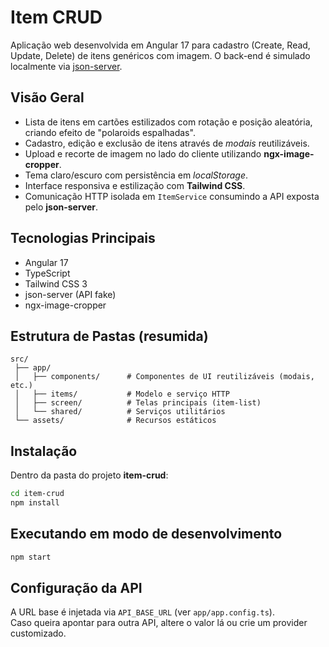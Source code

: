 # Item CRUD

Aplicação web desenvolvida em Angular 17 para cadastro (Create, Read, Update, Delete) de itens genéricos com imagem. O back-end é simulado localmente via [json-server](https://github.com/typicode/json-server).

## Visão Geral

* Lista de itens em cartões estilizados com rotação e posição aleatória, criando efeito de "polaroids espalhadas".
* Cadastro, edição e exclusão de itens através de _modais_ reutilizáveis.
* Upload e recorte de imagem no lado do cliente utilizando **ngx-image-cropper**.
* Tema claro/escuro com persistência em *localStorage*.
* Interface responsiva e estilização com **Tailwind CSS**.
* Comunicação HTTP isolada em `ItemService` consumindo a API exposta pelo **json-server**.

## Tecnologias Principais

* Angular 17
* TypeScript
* Tailwind CSS 3
* json-server (API fake)
* ngx-image-cropper

## Estrutura de Pastas (resumida)

```
src/
 ├── app/
 │   ├── components/      # Componentes de UI reutilizáveis (modais, etc.)
 │   ├── items/           # Modelo e serviço HTTP
 │   ├── screen/          # Telas principais (item-list)
 │   └── shared/          # Serviços utilitários
 └── assets/              # Recursos estáticos
```

## Instalação

Dentro da pasta do projeto **item-crud**:

```bash
cd item-crud
npm install
```

## Executando em modo de desenvolvimento

```bash
npm start
```

## Configuração da API

A URL base é injetada via `API_BASE_URL` (ver `app/app.config.ts`).  
Caso queira apontar para outra API, altere o valor lá ou crie um provider customizado.